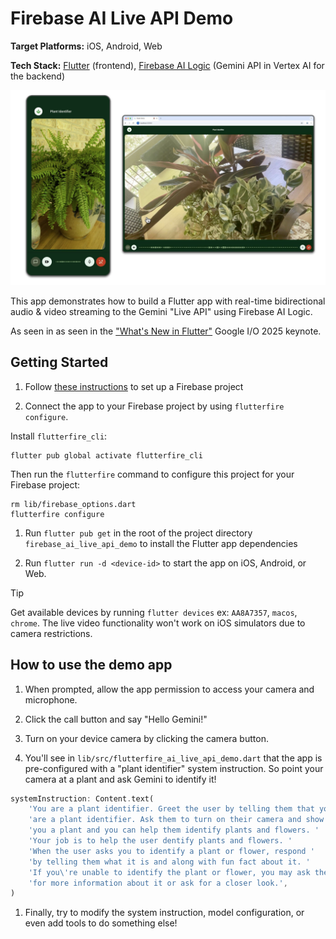 # Firebase AI Live API Demo
**Target Platforms:** iOS, Android, Web

**Tech Stack:** [Flutter](https://flutter.dev/) (frontend), [Firebase AI Logic](https://firebase.google.com/docs/ai-logic) (Gemini API in Vertex AI for the backend)

![Plant Identifier – Firebase AI Live API Demo App on mobile & web](README/PlantIdentifierHero.png)

This app demonstrates how to build a Flutter app with real-time bidirectional
audio & video streaming to the Gemini "Live API" using Firebase AI Logic.

As seen in  as seen in the 
["What's New in Flutter"](https://youtu.be/v6Rzo5khNE8?si=0316B2O7xDM4Zp4S&t=2278) 
Google I/O 2025 keynote.

## Getting Started

1. Follow [these instructions](https://firebase.google.com/docs/ai-logic/get-started?&api=vertex#set-up-firebase) 
to set up a Firebase project

1. Connect the app to your Firebase project by using `flutterfire configure`.

Install `flutterfire_cli`:

```console
flutter pub global activate flutterfire_cli
```

Then run the `flutterfire` command to configure this project for your Firebase project:

```console
rm lib/firebase_options.dart
flutterfire configure
```

1. Run `flutter pub get` in the root of the project directory `firebase_ai_live_api_demo` to
install the Flutter app dependencies

1. Run `flutter run -d <device-id>` to start the app on iOS, Android, or Web. 

> [!TIP]
> Get available devices by running `flutter devices` ex: `AA8A7357`, `macos`, `chrome`.
> The live video functionality won't work on iOS simulators due to camera restrictions.

## How to use the demo app

1. When prompted, allow the app permission to access your camera and microphone.

1. Click the call button and say "Hello Gemini!" 

2. Turn on your device camera by clicking the camera button.

1. You'll see in `lib/src/flutterfire_ai_live_api_demo.dart` that the app 
is pre-configured with a "plant identifier" system instruction. So point your camera at a plant and ask Gemini to identify it! 

```dart
systemInstruction: Content.text(
    'You are a plant identifier. Greet the user by telling them that you '
    'are a plant identifier. Ask them to turn on their camera and show '
    'you a plant and you can help them identify plants and flowers. '
    'Your job is to help the user dentify plants and flowers. '
    'When the user asks you to identify a plant or flower, respond '
    'by telling them what it is and along with fun fact about it. '
    'If you\'re unable to identify the plant or flower, you may ask the user '
    'for more information about it or ask for a closer look.',
)
``` 

1. Finally, try to modify the system instruction, model configuration, or even add tools to do something else!